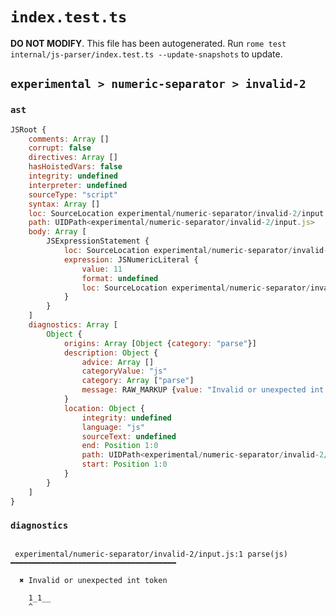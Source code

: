 # `index.test.ts`

**DO NOT MODIFY**. This file has been autogenerated. Run `rome test internal/js-parser/index.test.ts --update-snapshots` to update.

## `experimental > numeric-separator > invalid-2`

### `ast`

```javascript
JSRoot {
	comments: Array []
	corrupt: false
	directives: Array []
	hasHoistedVars: false
	integrity: undefined
	interpreter: undefined
	sourceType: "script"
	syntax: Array []
	loc: SourceLocation experimental/numeric-separator/invalid-2/input.js 1:0-2:0
	path: UIDPath<experimental/numeric-separator/invalid-2/input.js>
	body: Array [
		JSExpressionStatement {
			loc: SourceLocation experimental/numeric-separator/invalid-2/input.js 1:0-1:5
			expression: JSNumericLiteral {
				value: 11
				format: undefined
				loc: SourceLocation experimental/numeric-separator/invalid-2/input.js 1:0-1:5
			}
		}
	]
	diagnostics: Array [
		Object {
			origins: Array [Object {category: "parse"}]
			description: Object {
				advice: Array []
				categoryValue: "js"
				category: Array ["parse"]
				message: RAW_MARKUP {value: "Invalid or unexpected int token"}
			}
			location: Object {
				integrity: undefined
				language: "js"
				sourceText: undefined
				end: Position 1:0
				path: UIDPath<experimental/numeric-separator/invalid-2/input.js>
				start: Position 1:0
			}
		}
	]
}
```

### `diagnostics`

```

 experimental/numeric-separator/invalid-2/input.js:1 parse(js) ━━━━━━━━━━━━━━━━━━━━━━━━━━━━━━━━━━━━━

  ✖ Invalid or unexpected int token

    1_1__
    ^


```
